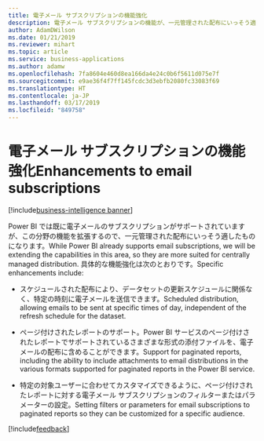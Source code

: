 ```yaml
---
title: 電子メール サブスクリプションの機能強化
description: 電子メール サブスクリプションの機能が、一元管理された配布にいっそう適するように強化されています。
author: AdamDWilson
ms.date: 01/21/2019
ms.reviewer: mihart
ms.topic: article
ms.service: business-applications
ms.author: adamw
ms.openlocfilehash: 7fa8604e460d8ea166da4e24c0b6f5611d075e7f
ms.sourcegitcommit: e9ae36f4f7ff145fcdc3d3ebfb2080fc33083f69
ms.translationtype: HT
ms.contentlocale: ja-JP
ms.lasthandoff: 03/17/2019
ms.locfileid: "849758"
---
```

#  <a name="enhancements-to-email-subscriptions"></a><span data-ttu-id="0be10-103">電子メール サブスクリプションの機能強化</span><span class="sxs-lookup"><span data-stu-id="0be10-103">Enhancements to email subscriptions</span></span>
[!include[business-intelligence banner](../../includes/business-intelligence.md)]





<span data-ttu-id="0be10-104">Power BI では既に電子メールのサブスクリプションがサポートされていますが、この分野の機能を拡張するので、一元管理された配布にいっそう適したものになります。</span><span class="sxs-lookup"><span data-stu-id="0be10-104">While Power BI already supports email subscriptions, we will be extending the capabilities in this area, so they are more suited for centrally managed distribution.</span></span> <span data-ttu-id="0be10-105">具体的な機能強化は次のとおりです。</span><span class="sxs-lookup"><span data-stu-id="0be10-105">Specific enhancements include:</span></span>

-   <span data-ttu-id="0be10-106">スケジュールされた配布により、データセットの更新スケジュールに関係なく、特定の時刻に電子メールを送信できます。</span><span class="sxs-lookup"><span data-stu-id="0be10-106">Scheduled distribution, allowing emails to be sent at specific times of day, independent of the refresh schedule for the dataset.</span></span>

-   <span data-ttu-id="0be10-107">ページ付けされたレポートのサポート。Power BI サービスのページ付けされたレポートでサポートされているさまざまな形式の添付ファイルを、電子メールの配布に含めることができます。</span><span class="sxs-lookup"><span data-stu-id="0be10-107">Support for paginated reports, including the ability to include attachments to email distributions in the various formats supported for paginated reports in the Power BI service.</span></span>

-   <span data-ttu-id="0be10-108">特定の対象ユーザーに合わせてカスタマイズできるように、ページ付けされたレポートに対する電子メール サブスクリプションのフィルターまたはパラメーターの設定。</span><span class="sxs-lookup"><span data-stu-id="0be10-108">Setting filters or parameters for email subscriptions to paginated reports so they can be customized for a specific audience.</span></span>

[!include[feedback](../includes/service-feedback.md)]
